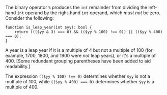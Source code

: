 The binary operator `%` produces the `int` remainder from dividing the left-hand `int` operand by the right-hand `int` operand, which *must not*
be zero. Consider the following:

```Hack
function is_leap_year(int $yy): bool {
	return ((($yy & 3) === 0) && (($yy % 100) !== 0)) || (($yy % 400) === 0);
}
```

A year is a leap year if it is a multiple of 4 but not a multiple of 100 (for example, 1700, 1800, and 1900 were *not* leap years), or it's
a multiple of 400. [Some redundant grouping parentheses have been added to aid readability.]

The expression `(($yy % 100) !== 0)` determines whether `$yy` is not a multiple of 100, while `(($yy % 400) === 0)` determines whether `$yy`
is a multiple of 400.
